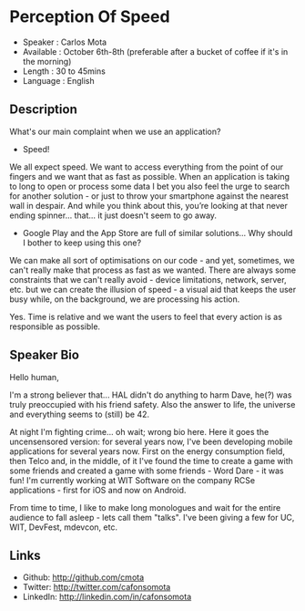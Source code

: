 Perception Of Speed
========================

* Speaker   : Carlos Mota
* Available : October 6th-8th (preferable after a bucket of coffee if it's in the morning)
* Length    : 30 to 45mins
* Language  : English

Description
-----------

What's our main complaint when we use an application?

- Speed!

We all expect speed. We want to access everything from the point of our fingers and we want that as fast as possible. When an application is taking to long to open or process some data I bet you also feel the urge to search for another solution - or just to throw your smartphone against the nearest wall in despair. And while you think about this, you’re looking at that never ending spinner… that... it just doesn't seem to go away.

- Google Play and the App Store are full of similar solutions... Why should I bother to keep using this one?

We can make all sort of optimisations on our code - and yet, sometimes, we can't really make that process as fast as we wanted. There are always some constraints that we can't really avoid - device limitations, network, server, etc. but we can create the illusion of speed - a visual aid that keeps the user busy while, on the background, we are processing his action.

Yes. Time is relative and we want the users to feel that every action is as responsible as possible.


Speaker Bio
-----------

Hello human,

I'm a strong believer that... HAL didn't do anything to harm Dave, he(?) was truly preoccupied with his friend safety. Also the answer to life, the universe and everything seems to (still) be 42.

At night I'm fighting crime... oh wait; wrong bio here. Here it goes the uncensensored version: for several years now, I've been developing mobile applications for several years now. First on the energy consumption field, then Telco and, in the middle, of it I've found the time to create a game with some friends and created a game with some friends - Word Dare - it was fun! I'm currently working at WIT Software on the company RCSe applications - first for iOS and now on Android.

From time to time, I like to make long monologues and wait for the entire audience to fall asleep - lets call them "talks". I've been giving a few for UC, WIT, DevFest, mdevcon, etc.


Links
-----

* Github: http://github.com/cmota
* Twitter: http://twitter.com/cafonsomota
* LinkedIn: http://linkedin.com/in/cafonsomota
